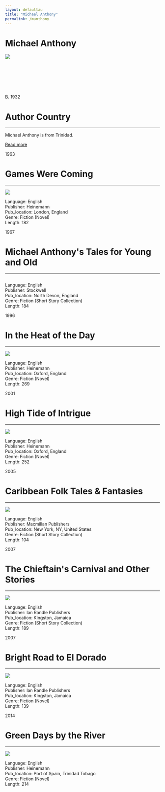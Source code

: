 ```yaml
---
layout: defaultau
title: "Michael Anthony"
permalink: /manthony
---
```

<!-- partial:index.partial.html -->
<div class="content">
    <h1>Michael Anthony</h1>
    <div class="quote">
        <div><img src="https://upload.wikimedia.org/wikipedia/commons/thumb/3/38/Michael_Anthony_%282020%29.jpg/1200px-Michael_Anthony_%282020%29.jpg" class="logo"></div>
    </div>
    <div class="timeline">
        <div style="padding-bottom:100px;"></div>
        <div class="block">
            <div class="date right"><p class="right"> B. 1932 </p></div>
            <div class="dot"></div>
            <div class="left first">
                <h1>Author Country</h1><hr>
            <p>Michael Anthony is from Trinidad.</p>
                <a href="https://en.wikipedia.org/wiki/Michael_Anthony_(author)" target="_blank">Read more</a>
            </div>
        </div>
        <div class="block">
            <div class="date left"><p class="left">1963</p></div>
            <div class="dot"></div>
            <div class="right">
                <h1>Games Were Coming</h1><hr>
                <p><img src="https://encrypted-tbn0.gstatic.com/images?q=tbn:ANd9GcTbidfXzDEtjSzP2mPGz4a_5B7A1vaF2HI9F9BADReWZjCNrTBb"></p>
                <p>Language: English<br/>
                Publisher: Heinemann<br/>
                Pub_location: London, England<br/>
                Genre: Fiction (Novel)<br/>
                Length: 182</p>
            </div>
        </div>
        <div class="block">
            <div class="date left"><p class="left">1967</p></div>
            <div class="dot"></div>
            <div class="right hide">
                <h1>Michael Anthony's Tales for Young and Old</h1><hr>
                <p><img src=""></p>
                <p>
                Language: English<br/>
                Publisher: Stockwell<br/>
                Pub_location: North Devon, England<br/>
                Genre: Fiction (Short Story Collection)<br/>
                Length: 184</p>
            </div>
        </div>
        <div class="block">
            <div class="date right"><p class="right">1996</p></div>
            <div class="dot"></div>
            <div class="left hide">
                <h1>In the Heat of the Day</h1><hr>
                <p><img src="https://encrypted-tbn3.gstatic.com/images?q=tbn:ANd9GcT4QMiX5oyQHvtcirdgN_oOG_lccZ52TwTqp__qk04rqEiyiseC"></p>
                <p>Language: English<br/>
                Publisher: Heinemann<br/>
                Pub_location: Oxford, England<br/>
                Genre: Fiction (Novel)<br/>
                Length: 269</p>
            </div>
        </div>
        <div class="block">
            <div class="date left"><p class="left">2001</p></div>
            <div class="dot"></div>
            <div class="right hide">
                <h1>High Tide of Intrigue</h1><hr>
                <p><img src="https://books.google.dm/books/content?id=4rNfDVoufCoC&pg=PP1&img=1&zoom=3&hl=en&sig=ACfU3U2fS9VAz6yV0ZkMbJ2ZtPgssCxltg&w=1280"></p>
                <p>Language: English<br/>
                Publisher: Heinemann<br/>
                Pub_location:  Oxford, England<br/>
                Genre: Fiction (Novel)<br/>
                Length: 252</p>
            </div>
        </div>
        <div class="block">
            <div class="date right"><p class="right">2005</p></div>
            <div class="dot"></div>
            <div class="left hide">
                <h1>Caribbean Folk Tales & Fantasies</h1><hr>
                <p><img src="https://m.media-amazon.com/images/I/51AkkCSMWcL._SY291_BO1,204,203,200_QL40_FMwebp_.jpg"></p>
                <p>Language: English<br/>
                Publisher: Macmillan Publishers<br/>
                Pub_location: New York, NY, United States<br/>
                Genre: Fiction (Short Story Collection)<br/>
                Length: 104</p>
            </div>
        </div>
        <div class="block">
            <div class="date left"><p class="left">2007</p></div>
            <div class="dot"></div>
            <div class="right hide">
                <h1>The Chieftain's Carnival and Other Stories</h1><hr>
                <p><img src="https://encrypted-tbn0.gstatic.com/images?q=tbn:ANd9GcRYQ-eSMPUQ69dB2e0gwQRn-x4ELoZe_OH2DCd7DKgpYpzJLv-J"></p>
                <p>Language: English<br/>
                Publisher: Ian Randle Publishers<br/>
                Pub_location: Kingston, Jamaica<br/>
                Genre: Fiction (Short Story Collection)<br/>
                Length: 189</p>
            </div>
        </div>
        <div class="block">
            <div class="date right"><p class="right">2007</p></div>
            <div class="dot"></div>
            <div class="left hide">
                <h1>Bright Road to El Dorado</h1><hr>
                <p><img src="https://encrypted-tbn3.gstatic.com/images?q=tbn:ANd9GcSL1ONIDwleFRVCPglhWv_S9SRt0JlZZTcXrFz_i-MtemvbrwZQ"></p>
                <p>Language: English<br/>
                Publisher: Ian Randle Publishers<br/>
                Pub_location:  Kingston, Jamaica<br/>
                Genre: Fiction (Novel)<br/>
                Length: 139</p>
            </div>
        </div>
        <div class="block">
            <div class="date left"><p class="left">2014</p></div>
            <div class="dot"></div>
            <div class="right hide">
                <h1>Green Days by the River</h1><hr>
                <p><img src="https://books.google.dm/books/content?id=fyB8IgLwDJQC&pg=PP1&img=1&zoom=3&hl=en&sig=ACfU3U3ZoYVwzyA85lAvlhvgs5D_YxW65Q&w=1280"></p>
                <p>Language: English<br/>
                Publisher: Heinemann<br/>
                Pub_location: Port of Spain, Trinidad  Tobago<br/>
                Genre: Fiction (Novel)<br/>
                Length: 214</p>
            </div>
        </div>
        <div id="footer">
